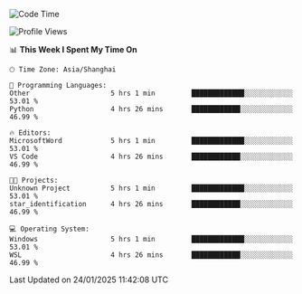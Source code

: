 <!--START_SECTION:waka-->
![Code Time](http://img.shields.io/badge/Code%20Time-2%2C228%20hrs%205%20mins-blue)

![Profile Views](http://img.shields.io/badge/Profile%20Views-3-blue)

📊 **This Week I Spent My Time On** 

```text
🕑︎ Time Zone: Asia/Shanghai

💬 Programming Languages: 
Other                    5 hrs 1 min         █████████████░░░░░░░░░░░░   53.01 % 
Python                   4 hrs 26 mins       ████████████░░░░░░░░░░░░░   46.99 % 

🔥 Editors: 
MicrosoftWord            5 hrs 1 min         █████████████░░░░░░░░░░░░   53.01 % 
VS Code                  4 hrs 26 mins       ████████████░░░░░░░░░░░░░   46.99 % 

🐱‍💻 Projects: 
Unknown Project          5 hrs 1 min         █████████████░░░░░░░░░░░░   53.01 % 
star_identification      4 hrs 26 mins       ████████████░░░░░░░░░░░░░   46.99 % 

💻 Operating System: 
Windows                  5 hrs 1 min         █████████████░░░░░░░░░░░░   53.01 % 
WSL                      4 hrs 26 mins       ████████████░░░░░░░░░░░░░   46.99 % 
```


 Last Updated on 24/01/2025 11:42:08 UTC
<!--END_SECTION:waka-->